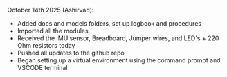 October 14th 2025 (Ashirvad):
- Added docs and models folders, set up logbook and procedures
- Imported all the modules
- Received the IMU sensor, Breadboard, Jumper wires, and LED's + 220 Ohm resistors today
- Pushed all updates to the github repo
- Began setting up a virtual environment using the command prompt and VSCODE terminal
